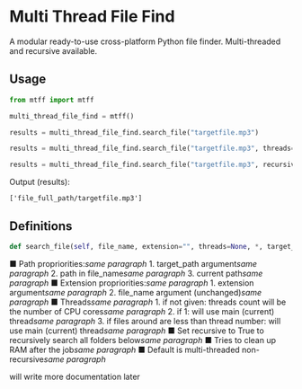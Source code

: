 # Multi Thread File Find
A modular ready-to-use cross-platform Python file finder. Multi-threaded and recursive available.

## Usage
```python
from mtff import mtff

multi_thread_file_find = mtff()

results = multi_thread_file_find.search_file("targetfile.mp3")

results = multi_thread_file_find.search_file("targetfile.mp3", threads=4)

results = multi_thread_file_find.search_file("targetfile.mp3", recursive=True)
```
Output (results):
```
['file_full_path/targetfile.mp3']
```
## Definitions
```python
def search_file(self, file_name, extension="", threads=None, *, target_path="", recursive=False):
```
■ Path propriorities:*same paragraph*
    1. target_path argument*same paragraph*
    2. path in file_name*same paragraph*
    3. current path*same paragraph*
■ Extension propriorities:*same paragraph*
    1. extension argument*same paragraph*
    2. file_name argument (unchanged)*same paragraph*
■ Threads*same paragraph*
    1. if not given: threads count will be the number of CPU cores*same paragraph*
    2. if 1: will use main (current) thread*same paragraph*
    3. if files around are less than thread number: will use main (current) thread*same paragraph*
■ Set recursive to True to recursively search all folders below*same paragraph*
■ Tries to clean up RAM after the job*same paragraph*
■ Default is multi-threaded non-recursive*same paragraph*

will write more documentation later
